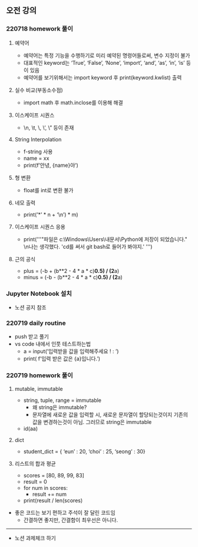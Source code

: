 ## 오전 강의

### 220718 homework 풀이

1. 예약어
   
   - 예약어는 특정 기능을 수행하기로 미리 예약된 명령어들로써, 변수 지정이 불가
   - 대표적인 keyword는 ‘True’, ‘False’, ‘None’, ‘import’, ‘and’, ‘as’, ‘in’, ‘is’ 등이 있음
   - 예약어를 보기위해서는 import keyword 후 print(keyword.kwlist) 출력

2. 실수 비교(부동소수점)
   
   - import math 후 math.inclose를 이용해 해결

3. 이스케이프 시퀀스
   
   - \n, \t, \\, \’, \” 등이 존재

4. String Interpolation
   
   - f-string 사용
   - name = xx
   - print(f’안녕, {name}야’)

5. 형 변환
   
   - float를 int로 변환 불가

6. 네모 출력
   
   - print(’*’ * n + ‘\n’) * m)

7. 이스케이프 시퀀스 응용
   
   - print('''"파일은 c:\\Windows\\Users\\내문서\\Python에 저장이 되었습니다." \n나는 생각했다. 'cd를 써서 git bash로 들어가 봐야지.' ''')

8. 근의 공식
   
   - plus = (-b + (b**2 - 4 * a * c)**0.5) / (2**a)
   - minus = (-b - (b**2 - 4 * a * c)**0.5) / (2**a)

### Jupyter Notebook 설치

- 노션 공지 참조

### 220719 daily routine

- push 받고 풀기
- vs code 내에서 인풋 테스트하는법
  - a = input(’입력받을 값을 입력해주세요 ! : ’)
  - print( f’입력 받은 값은 {a}입니다.’)

### 220719 homework 풀이

1. mutable, immutable
   
   - string, tuple, range = immutable
     - 왜 string은 immutable?
     - 문자열에 새로운 값을 입력할 시, 새로운 문자열이 할당되는것이지 기존의 값을 변경하는것이 아님. 그러므로 string은 immutable
   - id(aa)

2. dict
   
   - student_dict = { ‘eun’ : 20, ‘choi’ : 25, ‘seong’ : 30}

3. 리스트의 합과 평균
   
   - scores = [80, 89, 99, 83]
   - result = 0
   - for num in scores:
     - result += num
   - print(result / len(scores)
- 좋은 코드는 보기 편하고 주석이 잘 달린 코드임
  - 간결하면 좋지만, 간결함이 최우선은 아니다.

---

- 노션 과제체크 하기
